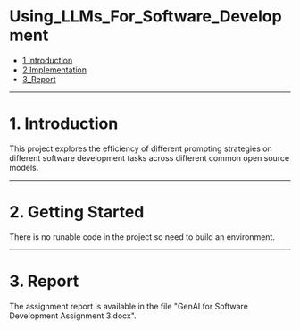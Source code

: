 # Using_LLMs_For_Software_Development

* [1 Introduction](#1-introduction)
* [2 Implementation](#2-getting-started)
* [3_Report](#3-report)

---

# **1. Introduction**

This project explores the efficiency of different prompting strategies on different software development tasks across different common open source models. 

---

# **2. Getting Started**

There is no runable code in the project so need to build an environment.

---

# **3. Report**

The assignment report is available in the file "GenAI for Software Development Assignment 3.docx".
